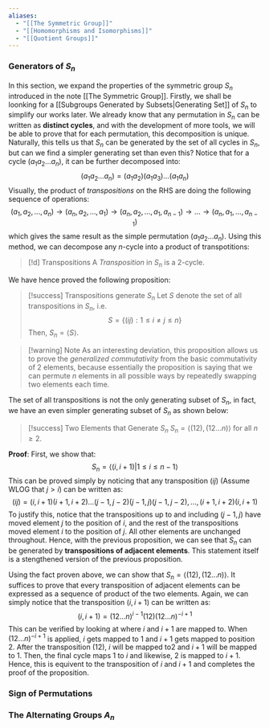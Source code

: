 ```yaml
---
aliases:
  - "[[The Symmetric Group]]"
  - "[[Homomorphisms and Isomorphisms]]"
  - "[[Quotient Groups]]"
---
```

### Generators of $S_n$

In this section, we expand the properties of the symmetric group $S_n$ introduced in the note [[The Symmetric Group]]. Firstly, we shall be loonking for a [[Subgroups Generated by Subsets|Generating Set]] of $S_n$ to simplify our works later. We already know that any permutation in $S_n$ can be written as **distinct cycles**, and with the development of more tools, we will be able to prove that for each permutation, this decomposition is unique. Naturally, this tells us that $S_n$ can be generated by the set of all cycles in $S_n$, but can we find a simpler generating set than even this? Notice that for a cycle $(a_1a_2...a_n)$, it can be further decomposed into: 
$$
(a_1a_2...a_n) = (a_1a_2)(a_1a_3)...(a_1a_n)
$$
Visually, the product of *transpositions* on the RHS are doing the following sequence of operations: 
$$
(a_1, a_2, ..., a_n) \to (a_n, a_2, ..., a_1) \to (a_n, a_2, ..., a_1, a_{n-1})
 \to ... \to (a_n, a_1, ..., a_{n-1}) $$
 which gives the same result as the simple permutation $(a_1a_2...a_n)$. Using this method, we can decompose any $n$-cycle into a product of transpotitions: 
 
>[!d] Transpositions
>A *Transposition* in $S_n$ is a $2$-cycle. 

We have hence proved the following proposition:

>[!success] Transpositions generate $S_n$
>Let $S$ denote the set of all transpositions in $S_n$, i.e.
>$$
>S = \{(ij) : 1 \leq i \neq j \leq n\}
>$$
>Then, $S_n = \langle S \rangle$. 

>[!warning] Note
>As an interesting deviation, this proposition allows us to prove the *generalized commutativity* from the basic commutativity of $2$ elements, because essentially the proposition is saying that we can permute $n$ elements in all possible ways by repeatedly swapping two elements each time. 

The set of all transpositions is not the only generating subset of $S_n$, in fact, we have an even simpler generating subset of $S_n$ as shown below: 

>[!success] Two Elements that Generate $S_n$
>$S_n = \langle (12), (12...n)\rangle$ for all $n \geq 2$. 

**Proof**: First, we show that:
$$
S_n = \langle (i, i+1) | 1 \leq i \leq n-1 \rangle
$$
This can be proved simply by noticing that any transposition $(ij)$ (Assume WLOG that $j > i$) can be written as: 
$$
(ij) = (i, i+1) (i+1, i+2)...(j-1, j-2)(j-1, j) (j-1, j-2), ..., (i+1, i+2)(i, i+1)
$$
To justify this, notice that the transpositions up to and including $(j-1, j)$ have moved element $j$ to the position of $i$, and the rest of the transpositions moved element $i$ to the position of $j$. All other elements are unchanged throughout. Hence, with the previous proposition, we can see that $S_n$ can be generated by **transpositions of adjacent elements**. This statement itself is a stengthened version of the previous proposition. 

Using the fact proven above, we can show that $S_n = \langle (12), (12...n) \rangle$. It suffices to prove that every transposition of adjacent elements can be expressed as a sequence of product of the two elements. Again, we can simply notice that the transposition $(i, i+1)$ can be written as:
$$
(i, i+1) = (12...n)^{i-1}(12)(12...n)^{-i+1}
$$
This can be verified by looking at where $i$ and $i+1$ are mapped to. When $(12...n)^{-i+1}$ is applied, $i$ gets mapped to $1$ and $i+1$ gets mapped to position $2$. After the transposition $(12)$, $i$ will be mapped to$2$ and $i+1$ will be mapped to $1$. Then, the final cycle maps $1$ to $i$ and likewise, $2$ is mapped to $i+1$. Hence, this is equivent to the transposition of $i$ and $i+1$ and completes the proof of the proposition.  

### Sign of Permutations


### The Alternating Groups $A_n$


